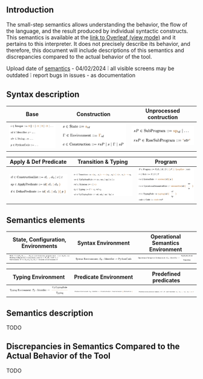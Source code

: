 ## Introduction

The small-step semantics allows understanding the behavior, the flow of the language, and the result produced by individual syntactic constructs. This semantics is available at the [link to Overleaf (view mode)](https://www.overleaf.com/read/bkzncfprpdkh#9766c8) and it pertains to this interpreter. It does not precisely describe its behavior, and therefore, this document will include descriptions of this semantics and discrepancies compared to the actual behavior of the tool.

Upload date of [semantics](./semantics/) - 04/02/2024 ❕ all visible screens may be outdated
❕ report bugs in issues - as documentation 

## Syntax description

Base | Construction | Unprocessed contruction
:-:|:-:|:-:
![](./semantics/syntax_base.png) | ![](./semantics/syntax_contruction.png) | ![](./semantics/syntax_base_sp.png)

Apply & Def Predicate | Transition & Typing | Program
:-:|:-:|:-:
![](./semantics/syntax_ap_d.png) | ![](./semantics/syntax_tr_ty.png) | ![](./semantics/syntax_program.png)

## Semantics elements

State, Configuration, Environments | Syntax Environment | Operational Semantics Environment
:-:|:-:|:-:
![](./semantics/sem_info.png) | ![](./semantics/sem_info_s.png) | ![](./semantics/sem_info_o.png)

Typing Environment | Predicate Environment | Predefined predicates
:-:|:-:|:-:
![](./semantics/sem_info_t.png) | ![](./semantics/sem_info_d.png) | ![](./semantics/sem_info_predef.png)

## Semantics description

TODO

## Discrepancies in Semantics Compared to the Actual Behavior of the Tool

TODO
